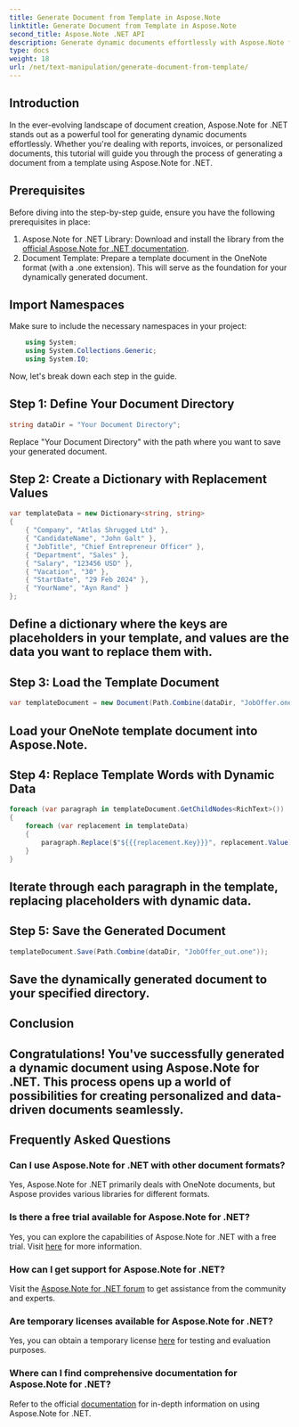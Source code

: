 ```yaml
---
title: Generate Document from Template in Aspose.Note
linktitle: Generate Document from Template in Aspose.Note
second_title: Aspose.Note .NET API
description: Generate dynamic documents effortlessly with Aspose.Note for .NET. Follow our step-by-step guide for personalized and data-driven document creation.
type: docs
weight: 18
url: /net/text-manipulation/generate-document-from-template/
---
```

## Introduction
In the ever-evolving landscape of document creation, Aspose.Note for .NET stands out as a powerful tool for generating dynamic documents effortlessly. Whether you're dealing with reports, invoices, or personalized documents, this tutorial will guide you through the process of generating a document from a template using Aspose.Note for .NET.
## Prerequisites
Before diving into the step-by-step guide, ensure you have the following prerequisites in place:
1. Aspose.Note for .NET Library: Download and install the library from the [official Aspose.Note for .NET documentation](https://reference.aspose.com/note/net/).
2. Document Template: Prepare a template document in the OneNote format (with a .one extension). This will serve as the foundation for your dynamically generated document.
## Import Namespaces
Make sure to include the necessary namespaces in your project:
```csharp
    using System;
    using System.Collections.Generic;
    using System.IO;
```
Now, let's break down each step in the guide.
## Step 1: Define Your Document Directory
```csharp
string dataDir = "Your Document Directory";
```
Replace "Your Document Directory" with the path where you want to save your generated document.
## Step 2: Create a Dictionary with Replacement Values
```csharp
var templateData = new Dictionary<string, string>
{
    { "Company", "Atlas Shrugged Ltd" },
    { "CandidateName", "John Galt" },
    { "JobTitle", "Chief Entrepreneur Officer" },
    { "Department", "Sales" },
    { "Salary", "123456 USD" },
    { "Vacation", "30" },
    { "StartDate", "29 Feb 2024" },
    { "YourName", "Ayn Rand" }
};
```
Define a dictionary where the keys are placeholders in your template, and values are the data you want to replace them with.
---
## Step 3: Load the Template Document
```csharp
var templateDocument = new Document(Path.Combine(dataDir, "JobOffer.one"));
```
Load your OneNote template document into Aspose.Note.
---
## Step 4: Replace Template Words with Dynamic Data
```csharp
foreach (var paragraph in templateDocument.GetChildNodes<RichText>())
{
    foreach (var replacement in templateData)
    {
        paragraph.Replace($"${{{replacement.Key}}}", replacement.Value);
    }
}
```
Iterate through each paragraph in the template, replacing placeholders with dynamic data.
---
## Step 5: Save the Generated Document
```csharp
templateDocument.Save(Path.Combine(dataDir, "JobOffer_out.one"));
```
Save the dynamically generated document to your specified directory.
---
## Conclusion
Congratulations! You've successfully generated a dynamic document using Aspose.Note for .NET. This process opens up a world of possibilities for creating personalized and data-driven documents seamlessly.
---
## Frequently Asked Questions
### Can I use Aspose.Note for .NET with other document formats?
Yes, Aspose.Note for .NET primarily deals with OneNote documents, but Aspose provides various libraries for different formats.
### Is there a free trial available for Aspose.Note for .NET?
Yes, you can explore the capabilities of Aspose.Note for .NET with a free trial. Visit [here](https://releases.aspose.com/) for more information.
### How can I get support for Aspose.Note for .NET?
Visit the [Aspose.Note for .NET forum](https://forum.aspose.com/c/note/28) to get assistance from the community and experts.
### Are temporary licenses available for Aspose.Note for .NET?
Yes, you can obtain a temporary license [here](https://purchase.aspose.com/temporary-license/) for testing and evaluation purposes.
### Where can I find comprehensive documentation for Aspose.Note for .NET?
Refer to the official [documentation](https://reference.aspose.com/note/net/) for in-depth information on using Aspose.Note for .NET.
